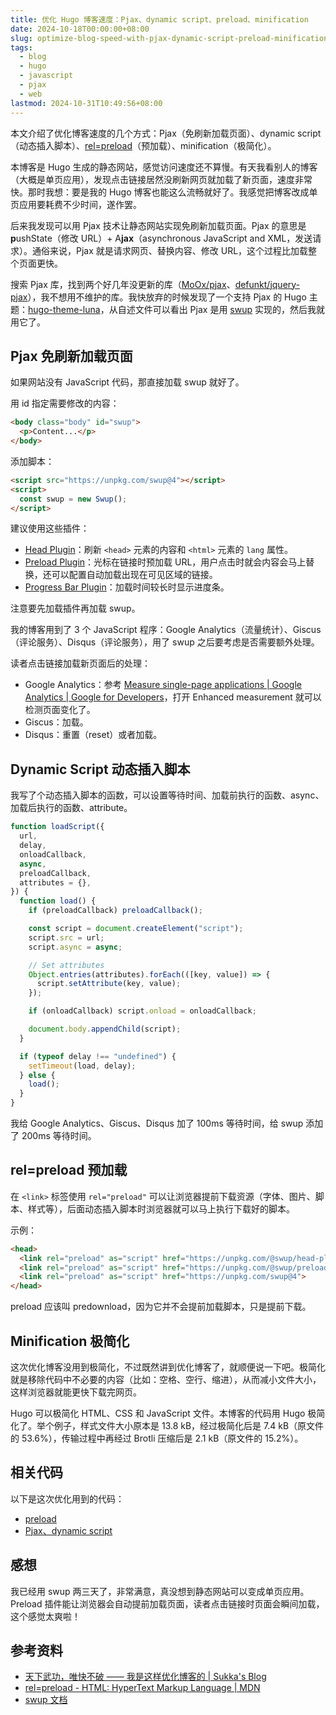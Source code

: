 ```yaml
---
title: 优化 Hugo 博客速度：Pjax、dynamic script、preload、minification
date: 2024-10-18T00:00:00+08:00
slug: optimize-blog-speed-with-pjax-dynamic-script-preload-minification
tags:
  - blog
  - hugo
  - javascript
  - pjax
  - web
lastmod: 2024-10-31T10:49:56+08:00
---
```


本文介绍了优化博客速度的几个方式：Pjax（免刷新加载页面）、dynamic script（动态插入脚本）、[rel=preload](https://developer.mozilla.org/en-US/docs/Web/HTML/Attributes/rel/preload)（预加载）、minification（极简化）。

本博客是 Hugo 生成的静态网站，感觉访问速度还不算慢。有天我看别人的博客（大概是单页应用），发现点击链接居然没刷新网页就加载了新页面，速度非常快。那时我想：要是我的 Hugo 博客也能这么流畅就好了。我感觉把博客改成单页应用要耗费不少时间，遂作罢。

后来我发现可以用 Pjax 技术让静态网站实现免刷新加载页面。Pjax 的意思是 **p**ushState（修改 URL）+ A**jax**（asynchronous JavaScript and XML，发送请求）。通俗来说，Pjax 就是请求网页、替换内容、修改 URL，这个过程比加载整个页面更快。

搜索 Pjax 库，找到两个好几年没更新的库（[MoOx/pjax](https://github.com/MoOx/pjax)、[defunkt/jquery-pjax](https://github.com/defunkt/jquery-pjax)），我不想用不维护的库。我快放弃的时候发现了一个支持 Pjax 的 Hugo 主题：[hugo-theme-luna](https://github.com/Ice-Hazymoon/hugo-theme-luna)，从自述文件可以看出 Pjax 是用 [swup](https://swup.js.org/) 实现的，然后我就用它了。

## Pjax 免刷新加载页面

如果网站没有 JavaScript 代码，那直接加载 swup 就好了。

用 id 指定需要修改的内容：

```html
<body class="body" id="swup">
  <p>Content...</p>
</body>
```

添加脚本：

```html
<script src="https://unpkg.com/swup@4"></script>
<script>
  const swup = new Swup();
</script>
```

建议使用这些插件：

- [Head Plugin](https://swup.js.org/plugins/head-plugin/)：刷新 `<head>` 元素的内容和 `<html>` 元素的 `lang` 属性。
- [Preload Plugin](https://swup.js.org/plugins/preload-plugin/)：光标在链接时预加载 URL，用户点击时就会内容会马上替换，还可以配置自动加载出现在可见区域的链接。
- [Progress Bar Plugin](https://swup.js.org/plugins/progress-plugin/)：加载时间较长时显示进度条。

注意要先加载插件再加载 swup。

我的博客用到了 3 个 JavaScript 程序：Google Analytics（流量统计）、Giscus（评论服务）、Disqus（评论服务），用了 swup 之后要考虑是否需要额外处理。

读者点击链接加载新页面后的处理：

- Google Analytics：参考 [Measure single-page applications  |  Google Analytics  |  Google for Developers](https://developers.google.com/analytics/devguides/collection/ga4/single-page-applications?implementation=browser-history)，打开 Enhanced measurement 就可以检测页面变化了。
- Giscus：加载。
- Disqus：重置（reset）或者加载。

## Dynamic Script 动态插入脚本

我写了个动态插入脚本的函数，可以设置等待时间、加载前执行的函数、async、加载后执行的函数、attribute。

```js
function loadScript({
  url,
  delay,
  onloadCallback,
  async,
  preloadCallback,
  attributes = {},
}) {
  function load() {
    if (preloadCallback) preloadCallback();

    const script = document.createElement("script");
    script.src = url;
    script.async = async;

    // Set attributes
    Object.entries(attributes).forEach(([key, value]) => {
      script.setAttribute(key, value);
    });

    if (onloadCallback) script.onload = onloadCallback;

    document.body.appendChild(script);
  }

  if (typeof delay !== "undefined") {
    setTimeout(load, delay);
  } else {
    load();
  }
}
```

我给 Google Analytics、Giscus、Disqus 加了 100ms 等待时间，给 swup 添加了 200ms 等待时间。

## rel=preload 预加载

在 `<link>` 标签使用 `rel="preload"` 可以让浏览器提前下载资源（字体、图片、脚本、样式等），后面动态插入脚本时浏览器就可以马上执行下载好的脚本。

示例：

```html
<head>
  <link rel="preload" as="script" href="https://unpkg.com/@swup/head-plugin@2">
  <link rel="preload" as="script" href="https://unpkg.com/@swup/preload-plugin@3">
  <link rel="preload" as="script" href="https://unpkg.com/swup@4">
</head>
```

preload 应该叫 predownload，因为它并不会提前加载脚本，只是提前下载。

## Minification 极简化

这次优化博客没用到极简化，不过既然讲到优化博客了，就顺便说一下吧。极简化就是移除代码中不必要的内容（比如：空格、空行、缩进），从而减小文件大小，这样浏览器就能更快下载完网页。

Hugo 可以极简化 HTML、CSS 和 JavaScript 文件。本博客的代码用 Hugo 极简化了。举个例子，样式文件大小原本是 13.8 kB，经过极简化后是 7.4 kB（原文件的 53.6%），传输过程中再经过 Brotli 压缩后是 2.1 kB（原文件的 15.2%）。

<!--
对应的提交：dae0bf1 chore: format code in body-end.html
文件大小用 Chrome 看的
-->

## 相关代码

以下是这次优化用到的代码：

- [preload](https://github.com/CyrusYip/cyrusyip-blog/blob/dae0bf10daf552e5dab43fc92b808e78d3d08fd4/layouts/_default/baseof.html#L4-L10)
- [Pjax、dynamic script](https://github.com/CyrusYip/cyrusyip-blog/blob/70f3f2577989eee4f02a9eb30f9a7d48edc6b694/layouts/partials/body/body-end.html)

## 感想

我已经用 swup 两三天了，非常满意，真没想到静态网站可以变成单页应用。Preload 插件能让浏览器会自动提前加载页面，读者点击链接时页面会瞬间加载，这个感觉太爽啦！

## 参考资料

- [天下武功，唯快不破 —— 我是这样优化博客的 | Sukka's Blog](https://blog.skk.moe/post/how-to-make-a-fast-blog/)
- [rel=preload - HTML: HyperText Markup Language | MDN](https://developer.mozilla.org/en-US/docs/Web/HTML/Attributes/rel/preload)
- [swup 文档](https://swup.js.org/)